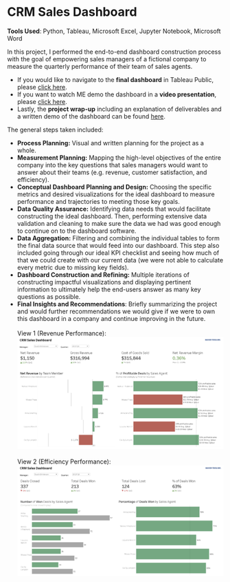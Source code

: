 CRM Sales Dashboard 
======================================

**Tools Used**: Python, Tableau, Microsoft Excel, Jupyter Notebook, Microsoft Word  

In this project, I performed the end-to-end dashboard construction process with the goal of empowering sales managers of a fictional company to measure the quarterly performance of their team of sales agents.

* If you would like to navigate to the **final dashboard** in Tableau Public, please [click here](https://public.tableau.com/views/CRMSalesDashboard_17252277791160/RevenueDashboard?:language=en-US&:sid=&:redirect=auth&:display_count=n&:origin=viz_share_link).  
* If you want to watch ME demo the dashboard in a **video presentation**, please [click here](https://www.loom.com/share/f19cbe2045dc410ca67435ff5c87b0e7).  
* Lastly, the **project wrap-up** including an explanation of deliverables and a written demo of the dashboard can be found [here](Wrap-Up%20Final%20Insights%20and%20Recommendations.docx).

The general steps taken included:
* **Process Planning:** Visual and written planning for the project as a whole.
* **Measurement Planning:** Mapping the high-level objectives of the entire company into the key questions that sales managers would want to answer about their teams (e.g. revenue, customer satisfaction, and efficiency).
* **Conceptual Dashboard Planning and Design:** Choosing the specific metrics and desired visualizations for the ideal dashboard to measure performance and trajectories to meeting those key goals.
* **Data Quality Assurance:** Identifying data needs that would facilitate constructing the ideal dashboard. Then, performing extensive data validation and cleaning to make sure the data we had was good enough to continue on to the dashboard software.
* **Data Aggregation:** Filtering and combining the individual tables to form the final data source that would feed into our dashboard. This step also included going through our ideal KPI checklist and seeing how much of that we could create with our current data (we were not able to calculate every metric due to missing key fields).
* **Dashboard Construction and Refining:** Multiple iterations of constructing impactful visualizations and displaying pertinent information to ultimately help the end-users answer as many key questions as possible.
* **Final Insights and Recommendations**: Briefly summarizing the project and would further recommendations we would give if we were to own this dashboard in a company and continue improving in the future.
<br></br>
View 1 (Revenue Performance):
![CRM Sales Dashboard Revenue View](./Images/CRMSalesDashboardRevenueView.png)
<br></br>
View 2 (Efficiency Performance):
![CRM Sales Dashboard Efficiency View](./Images/CRMSalesDashboardEfficiencyView.png)